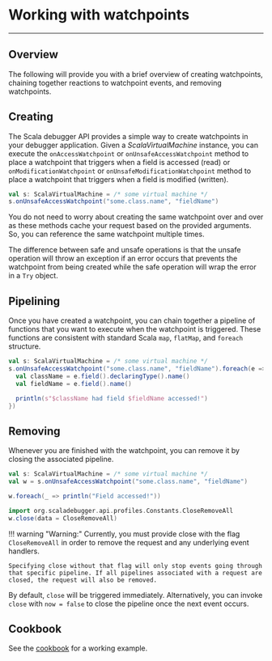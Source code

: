 # Working with watchpoints

---

## Overview

The following will provide you with a brief overview of creating watchpoints,
chaining together reactions to watchpoint events, and removing watchpoints.

## Creating

The Scala debugger API provides a simple way to create watchpoints in your
debugger application. Given a _ScalaVirtualMachine_ instance, you can execute
the `onAccessWatchpoint` or `onUnsafeAccessWatchpoint` method to place a
watchpoint that triggers when a field is accessed (read) or
`onModificationWatchpoint` or `onUnsafeModificationWatchpoint` method to
place a watchpoint that triggers when a field is modified (written).

```scala
val s: ScalaVirtualMachine = /* some virtual machine */
s.onUnsafeAccessWatchpoint("some.class.name", "fieldName")
```

You do not need to worry about creating the same watchpoint over and over
as these methods cache your request based on the provided arguments.
So, you can reference the same watchpoint multiple times.

The difference between safe and unsafe operations is that the unsafe operation
will throw an exception if an error occurs that prevents the watchpoint from
being created while the safe operation will wrap the error in a `Try` object.

## Pipelining

Once you have created a watchpoint, you can chain together a pipeline of
functions that you want to execute when the watchpoint is triggered. These
functions are consistent with standard Scala `map`, `flatMap`, and `foreach`
structure.

```scala
val s: ScalaVirtualMachine = /* some virtual machine */
s.onUnsafeAccessWatchpoint("some.class.name", "fieldName").foreach(e => {
  val className = e.field().declaringType().name()
  val fieldName = e.field().name()

  println(s"$className had field $fieldName accessed!")
})
```

## Removing

Whenever you are finished with the watchpoint, you can remove it by closing the
associated pipeline.

```scala
val s: ScalaVirtualMachine = /* some virtual machine */
val w = s.onUnsafeAccessWatchpoint("some.class.name", "fieldName")

w.foreach(_ => println("Field accessed!"))

import org.scaladebugger.api.profiles.Constants.CloseRemoveAll
w.close(data = CloseRemoveAll)
```

!!! warning "Warning:"
    Currently, you must provide close with the flag `CloseRemoveAll` in order
    to remove the request and any underlying event handlers.

    Specifying close without that flag will only stop events going through
    that specific pipeline. If all pipelines associated with a request are
    closed, the request will also be removed.

By default, `close` will be triggered immediately. Alternatively, you can
invoke `close` with `now = false` to close the pipeline once the next
event occurs.

## Cookbook

See the [cookbook][cookbook] for a working example.

[cookbook]: /cookbook/watching-modification-of-a-class-variable/

